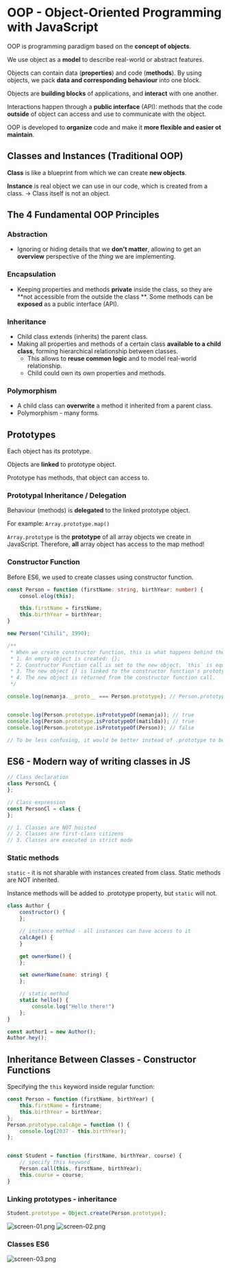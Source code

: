 # OOP - Object-Oriented Programming with JavaScript

OOP is programming paradigm based on the **concept of objects**.

We use object as a **model** to describe real-world or abstract features.

Objects can contain data (**properties**) and code (**methods**). By using objects, we pack **data and corresponding
behaviour** into one block.

Objects are **building blocks** of applications, and **interact** with one another.

Interactions happen through a **public interface** (API): methods that the code **outside** of object can access and use
to
communicate with the object.

OOP is developed to **organize** code and make it **more flexible and easier ot maintain**.

## Classes and Instances (Traditional OOP)

**Class** is like a blueprint from which we can create **new objects**.

**Instance** is real object we can use in our code, which is created from a class. -> Class itself is not an object.

## The 4 Fundamental OOP Principles

### Abstraction

* Ignoring or hiding details that we **don't matter**, allowing to get an **overview** perspective of the _thing_ we are
  implementing.

### Encapsulation

* Keeping properties and methods **private** inside the class, so they are **not accessible from the outside the class
  **. Some methods can be **exposed** as a public interface (API).

### Inheritance

* Child class extends (inherits) the parent class.
* Making all properties and methods of a certain class **available to a child class**, forming hierarchical relationship
  between classes.
    * This allows to **reuse common logic** and to model real-world relationship.
    * Child could own its own properties and methods.

### Polymorphism

* A child class can **overwrite** a method it inherited from a parent class.
* Polymorphism - many forms.

## Prototypes

Each object has its prototype.

Objects are **linked** to prototype object.

Prototype has methods, that object can access to.

### Prototypal Inheritance / Delegation

Behaviour (methods) is **delegated** to the linked prototype object.

For example:
`Array.prototype.map()`

`Array.prototype` is the **prototype** of all array objects we create in JavaScript. Therefore, **all** array object has
access to the map method!

### Constructor Function

Before ES6, we used to create classes using constructor function.

```ts
const Person = function (firstName: string, birthYear: number) {
    consol.elog(this);

    this.firstName = firstName;
    this.birthYear = birthYear;
}

new Person("Cihili", 1990);

/**
 * When we create constructor function, this is what happens behind the scenes (using `new` keyword):
 * 1. An empty object is created: {};
 * 2. Constructor Function call is set to the new object, `this` is equal to newly created object: this = {};
 * 3. The new object {} is linked to the constructor function's prototype property (`__proto__` property);
 * 4. The new object is returned from the constructor function call.
 */
```

```ts
console.log(nemanja.__proto__ === Person.prototype); // Person.prototype is not prototype of Person, but instead it is what is going to be used as prototype of all the objects that are created from Person constructor function.


console.log(Person.prototype.isPrototypeOf(nemanja)); // true
console.log(Person.prototype.isPrototypeOf(matilda)); // true
console.log(Person.prototype.isPrototypeOf(Person)); // false

// To be less confusing, it would be better instead of .prototype to be called like: .prototypeOfLinkedObjects
```

## ES6 - Modern way of writing classes in JS

```js
// Class declaration
class PersonCL {
};

// Class expression
const PersonCl = class {
};

// 1. Classes are NOT hoisted
// 2. Classes are first-class citizens
// 3. Classes are executed in strict mode
```

### Static methods

`static` - it is not sharable with instances created from class. Static methods are NOT inherited.

Instance methods will be added to .prototype property, but `static` will not.

```js
class Author {
    constructor() {
    };

    // instance method - all instances can have access to it
    calcAge() {
    }

    get ownerName() {
    };

    set ownerName(name: string) {
    };

    // static method
    static hello() {
        console.log("Hello there!")
    };
}

const author1 = new Author();
Author.hey();
```

## Inheritance Between Classes - Constructor Functions

Specifying the `this` keyword inside regular function:

```js
const Person = function (firstName, birthYear) {
    this.firstName = firstname;
    this.birthYear = birthYear;
};
Person.prototype.calcAge = function () {
    console.log(2037 - this.birthYear);
};


const Student = function (firstName, birthYear, course) {
    // specify this keyword
    Person.call(this, firstName, birthYear);
    this.course = course;
}
```

### Linking prototypes - inheritance

```js
Student.prototype = Object.create(Person.prototype);
```

![screen-01.png](screen-01.png)
![screen-02.png](screen-02.png)

### Classes ES6

![screen-03.png](screen-03.png)
